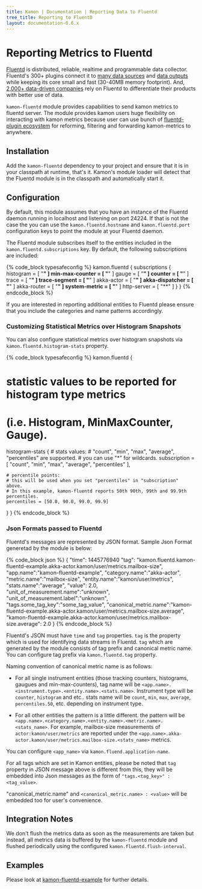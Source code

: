 ```yaml
---
title: Kamon | Documentation | Reporting Data to Fluentd
tree_title: Reporting to FluentD
layout: documentation-0.6.x
---
```


Reporting Metrics to Fluentd
===========================
[Fluentd] is distributed, reliable, realtime and programmable data collector. Fluentd's 300+ plugins connect it to [many data sources](http://www.fluentd.org/datasources) and [data outputs](http://www.fluentd.org/dataoutputs) while keeping its core small and fast (30-40MB memory footprint). And, [2,000+ data-driven companies](http://www.fluentd.org/testimonials) rely on Fluentd to differentiate their products with better use of data.

`kamon-fluentd` module provides capabilities to send kamon metrics to fluentd server. The module provides kamon users huge flexibility on interacting with kamon metrics because user can use bunch of [fluentd-plugin ecosystem](http://www.fluentd.org/plugins) for reforming, filtering and forwarding kamon-metrics to anywhere.

Installation
------------

Add the `kamon-fluentd` dependency to your project and ensure that it is in your classpath at runtime, that's it.
Kamon's module loader will detect that the Fluentd module is in the classpath and automatically start it.


Configuration
-------------

By default, this module assumes that you have an instance of the Fluentd daemon running in localhost and listening on port 24224. If that is not the case the you can use the `kamon.fluentd.hostname` and `kamon.fluentd.port` configuration keys to point the module at your Fluentd daemon.

The Fluentd module subscribes itself to the entities included in the `kamon.fluentd.subscriptions` key. By default, the following subscriptions are included:

{% code_block typesafeconfig %}
kamon.fluentd {
  subscriptions {
    histogram       = [ "**" ]
    min-max-counter = [ "**" ]
    gauge           = [ "**" ]
    counter         = [ "**" ]
    trace           = [ "**" ]
    trace-segment   = [ "**" ]
    akka-actor      = [ "**" ]
    akka-dispatcher = [ "**" ]
    akka-router     = [ "**" ]
    system-metric   = [ "**" ]
    http-server     = [ "**" ]
  }
}
{% endcode_block %}

If you are interested in reporting additional entities to Fluentd please ensure that you include the categories and name patterns accordingly.

### Customizing Statistical Metrics over Histogram Snapshots ###
You can also configure statistical metrics over histogram snapshots via `kamon.fluentd.histogram-stats` property.

{% code_block typesafeconfig %}
kamon.fluentd {
  # statistic values to be reported for histogram type metrics
  # (i.e. Histogram, MinMaxCounter, Gauge).
  histogram-stats {
    # stats values:
    # "count", "min", "max", "average", "percentiles" are supported.
    # you can use "*" for wildcards.
    subscription = [ "count", "min", "max", "average", "percentiles" ],

    # percentile points:
    # this will be used when you set "percentiles" in "subscription" above.
    # In this example, kamon-fluentd reports 50th 90th, 99th and 99.9th percentiles.
    percentiles = [50.0, 90.0, 99.0, 99.9]
  }
}
{% endcode_block %}

### Json Formats passed to Fluentd ###

Fluentd's messages are represented by JSON format.  Sample Json Format generetad by the module is below:

{% code_block json %}
{
  "time": 1445776940
  "tag": "kamon.fluentd.kamon-fluentd-example.akka-actor.kamon/user/metrics.mailbox-size",
  "app.name":"kamon-fluentd-example",
  "category.name":"akka-actor",
  "metric.name":"mailbox-size",
  "entity.name":"kamon/user/metrics",
  "stats.name":"average",
  "value": 2.0,
  "unit_of_measurement.name":"unknown",
  "unit_of_measurement.label":"unknown",
  "tags.some_tag_key":"some_tag_value",
  "canonical_metric.name":"kamon-fluentd-example.akka-actor.kamon/user/metrics.mailbox-size.average",
  "kamon-fluentd-example.akka-actor.kamon/user/metrics.mailbox-size.average": 2.0
}
{% endcode_block %}

Fluentd's JSON must have `time` and `tag` properties. `tag` is the property which is used for identifying data streams in Fluentd. `tag` which are generated by the module consists of tag prefix and canonical metric name. You can configure tag prefix via `kamon.fluentd.tag` property.

Naming convention of canonical metric name is as follows:

* For all single instrument entities (those tracking counters, histograms, gaugues and min-max-counters), tag name will be `<app.name>.<instrument.type>.<entity.name>.<stats.name>`. Instrument type will be `counter`, `histogram` and etc.. stats name will be `count`, `min`, `max`, `average`, `percentiles.50`, etc. depending on instrument type.

* For all other entities the pattern is a little different. the pattern will be `<app.name>.<category.name>.<entity.name>.<metric.name>.<stats_name>`.  For example, mailbox-size measurements of `actor:kamon/user/metrics` are reported under the `<app.name>.akka-actor.kamon/user/metrics.mailbox-size.<stats_name>` metrics.

You can configure `<app_name>` via `kamon.fluend.application-name`.

For all tags which are set in Kamon entities, please be noted that `tag` property in JSON message above is different from this, they will be embedded into Json messages as the form of `"tags.<tag_key>" : <tag_value>`.

"canonical_metric.name" and `<canonical_metric.name> : <value>` will be embedded too for user's convenience.

Integration Notes
-----------------

We don't flush the metrics data as soon as the measurements are taken but instead, all metrics data is buffered by the `kamon-fluentd` module and flushed periodically using the configured `kamon.fluentd.flush-interval`.

Examples
--------
Please look at [kamon-fluentd-example](https://github.com/kamon-io/Kamon/tree/master/kamon-examples/kamon-fluentd-example) for further details.

[Fluentd]: http://www.fluentd.org/
